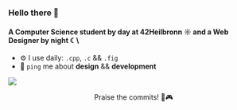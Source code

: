 ### Hello there 👋

#### A Computer Science student by day at 42Heilbronn ☼ and a Web Designer by night ☾\

- ⚙️ I use daily: `.cpp`,  `.c` && `.fig` 
- 💬 `ping` me about **design** && **development**

<p align="left">
  <a href="https://skillicons.dev">
    <img src="https://skillicons.dev/icons?i=c, cpp, git, react,javascript, vscode, figma" />
  </a>
</p>

<p align="center">
  Praise the commits! 🖤🎮
</p>

